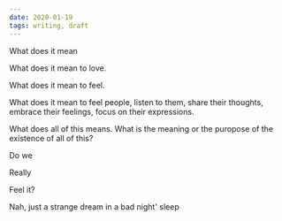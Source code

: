 ```yaml
---
date: 2020-01-19
tags: writing, draft
---
```

What does it mean

What does it mean to love.

What does it mean to feel.

What does it mean to feel people, listen to them, share their thoughts,
embrace their feelings, focus on their expressions.

What does all of this means. What is the meaning or the puropose of the
existence of all of this?

Do we

Really

Feel it?

Nah, just a strange dream in a bad night' sleep
